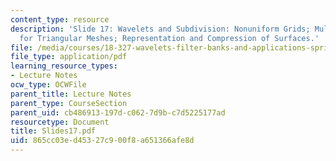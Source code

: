```yaml
---
content_type: resource
description: 'Slide 17: Wavelets and Subdivision: Nonuniform Grids; Multiresolution
  for Triangular Meshes; Representation and Compression of Surfaces.'
file: /media/courses/18-327-wavelets-filter-banks-and-applications-spring-2003/865cc03ed45327c900f8a651366afe8d_Slides17.pdf
file_type: application/pdf
learning_resource_types:
- Lecture Notes
ocw_type: OCWFile
parent_title: Lecture Notes
parent_type: CourseSection
parent_uid: cb486913-197d-c062-7d9b-c7d5225177ad
resourcetype: Document
title: Slides17.pdf
uid: 865cc03e-d453-27c9-00f8-a651366afe8d
---
```

